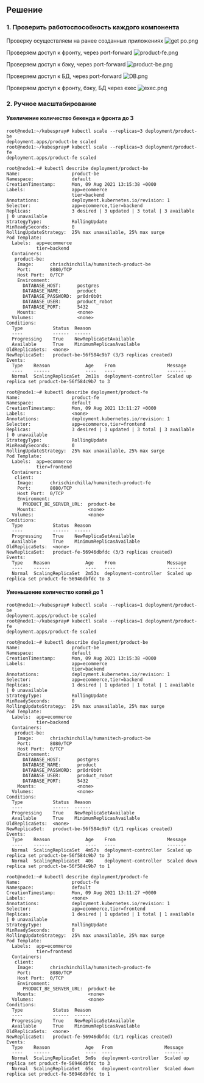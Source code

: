 ## Решение
### 1. Проверить работоспособность каждого компонента
Проверку осуществляем на ранее созданных приложениях
![get po.png](https://github.com/loshkarevev/Homeworks/blob/main/13.3%20%D1%80%D0%B0%D0%B1%D0%BE%D1%82%D0%B0%20%D1%81%20kubectl/get%20po.png)

Проверяем доступ к фронту, через port-forward
![product-fe.png](https://github.com/loshkarevev/Homeworks/blob/main/13.3%20%D1%80%D0%B0%D0%B1%D0%BE%D1%82%D0%B0%20%D1%81%20kubectl/product-fe.png)

Проверяем доступ к бэку, через port-forward
![product-be.png](https://github.com/loshkarevev/Homeworks/blob/main/13.3%20%D1%80%D0%B0%D0%B1%D0%BE%D1%82%D0%B0%20%D1%81%20kubectl/product-be.png)

Проверяем доступ к БД, через port-forward
![DB.png](https://github.com/loshkarevev/Homeworks/blob/main/13.3%20%D1%80%D0%B0%D0%B1%D0%BE%D1%82%D0%B0%20%D1%81%20kubectl/DB.png)

Проверяем доступ к фронту, бэку, БД через exec
![exec.png](https://github.com/loshkarevev/Homeworks/blob/main/13.3%20%D1%80%D0%B0%D0%B1%D0%BE%D1%82%D0%B0%20%D1%81%20kubectl/exec.png)
### 2. Ручное масштабирование
#### Увеличение количество бекенда и фронта до 3
```
root@node1:~/kubespray# kubectl scale --replicas=3 deployment/product-be
deployment.apps/product-be scaled
root@node1:~/kubespray# kubectl scale --replicas=3 deployment/product-fe
deployment.apps/product-fe scaled
```
```
root@node1:~# kubectl describe deployment/product-be
Name:                   product-be
Namespace:              default
CreationTimestamp:      Mon, 09 Aug 2021 13:15:38 +0000
Labels:                 app=ecommerce
                        tier=backend
Annotations:            deployment.kubernetes.io/revision: 1
Selector:               app=ecommerce,tier=backend
Replicas:               3 desired | 3 updated | 3 total | 3 available | 0 unavailable
StrategyType:           RollingUpdate
MinReadySeconds:        0
RollingUpdateStrategy:  25% max unavailable, 25% max surge
Pod Template:
  Labels:  app=ecommerce
           tier=backend
  Containers:
   product-be:
    Image:      chrischinchilla/humanitech-product-be
    Port:       8080/TCP
    Host Port:  0/TCP
    Environment:
      DATABASE_HOST:      postgres
      DATABASE_NAME:      product
      DATABASE_PASSWORD:  pr0dr0b0t
      DATABASE_USER:      product_robot
      DATABASE_PORT:      5432
    Mounts:               <none>
  Volumes:                <none>
Conditions:
  Type           Status  Reason
  ----           ------  ------
  Progressing    True    NewReplicaSetAvailable
  Available      True    MinimumReplicasAvailable
OldReplicaSets:  <none>
NewReplicaSet:   product-be-56f584c9b7 (3/3 replicas created)
Events:
  Type    Reason             Age    From                   Message
  ----    ------             ----   ----                   -------
  Normal  ScalingReplicaSet  2m11s  deployment-controller  Scaled up replica set product-be-56f584c9b7 to 3
```
```
root@node1:~# kubectl describe deployment/product-fe
Name:                   product-fe
Namespace:              default
CreationTimestamp:      Mon, 09 Aug 2021 13:11:27 +0000
Labels:                 <none>
Annotations:            deployment.kubernetes.io/revision: 1
Selector:               app=ecommerce,tier=frontend
Replicas:               3 desired | 3 updated | 3 total | 3 available | 0 unavailable
StrategyType:           RollingUpdate
MinReadySeconds:        0
RollingUpdateStrategy:  25% max unavailable, 25% max surge
Pod Template:
  Labels:  app=ecommerce
           tier=frontend
  Containers:
   client:
    Image:      chrischinchilla/humanitech-product-fe
    Port:       8080/TCP
    Host Port:  0/TCP
    Environment:
      PRODUCT_BE_SERVER_URL:  product-be
    Mounts:                   <none>
  Volumes:                    <none>
Conditions:
  Type           Status  Reason
  ----           ------  ------
  Progressing    True    NewReplicaSetAvailable
  Available      True    MinimumReplicasAvailable
OldReplicaSets:  <none>
NewReplicaSet:   product-fe-56946dbfdc (3/3 replicas created)
Events:
  Type    Reason             Age    From                   Message
  ----    ------             ----   ----                   -------
  Normal  ScalingReplicaSet  2m53s  deployment-controller  Scaled up replica set product-fe-56946dbfdc to 3
```
#### Уменьшение количество копий до 1
```
root@node1:~/kubespray# kubectl scale --replicas=1 deployment/product-be
deployment.apps/product-be scaled
root@node1:~/kubespray# kubectl scale --replicas=1 deployment/product-fe
deployment.apps/product-fe scaled
```
```
root@node1:~# kubectl describe deployment/product-be
Name:                   product-be
Namespace:              default
CreationTimestamp:      Mon, 09 Aug 2021 13:15:38 +0000
Labels:                 app=ecommerce
                        tier=backend
Annotations:            deployment.kubernetes.io/revision: 1
Selector:               app=ecommerce,tier=backend
Replicas:               1 desired | 1 updated | 1 total | 1 available | 0 unavailable
StrategyType:           RollingUpdate
MinReadySeconds:        0
RollingUpdateStrategy:  25% max unavailable, 25% max surge
Pod Template:
  Labels:  app=ecommerce
           tier=backend
  Containers:
   product-be:
    Image:      chrischinchilla/humanitech-product-be
    Port:       8080/TCP
    Host Port:  0/TCP
    Environment:
      DATABASE_HOST:      postgres
      DATABASE_NAME:      product
      DATABASE_PASSWORD:  pr0dr0b0t
      DATABASE_USER:      product_robot
      DATABASE_PORT:      5432
    Mounts:               <none>
  Volumes:                <none>
Conditions:
  Type           Status  Reason
  ----           ------  ------
  Progressing    True    NewReplicaSetAvailable
  Available      True    MinimumReplicasAvailable
OldReplicaSets:  <none>
NewReplicaSet:   product-be-56f584c9b7 (1/1 replicas created)
Events:
  Type    Reason             Age    From                   Message
  ----    ------             ----   ----                   -------
  Normal  ScalingReplicaSet  4m57s  deployment-controller  Scaled up replica set product-be-56f584c9b7 to 3
  Normal  ScalingReplicaSet  40s    deployment-controller  Scaled down replica set product-be-56f584c9b7 to 1
```
```
root@node1:~# kubectl describe deployment/product-fe
Name:                   product-fe
Namespace:              default
CreationTimestamp:      Mon, 09 Aug 2021 13:11:27 +0000
Labels:                 <none>
Annotations:            deployment.kubernetes.io/revision: 1
Selector:               app=ecommerce,tier=frontend
Replicas:               1 desired | 1 updated | 1 total | 1 available | 0 unavailable
StrategyType:           RollingUpdate
MinReadySeconds:        0
RollingUpdateStrategy:  25% max unavailable, 25% max surge
Pod Template:
  Labels:  app=ecommerce
           tier=frontend
  Containers:
   client:
    Image:      chrischinchilla/humanitech-product-fe
    Port:       8080/TCP
    Host Port:  0/TCP
    Environment:
      PRODUCT_BE_SERVER_URL:  product-be
    Mounts:                   <none>
  Volumes:                    <none>
Conditions:
  Type           Status  Reason
  ----           ------  ------
  Progressing    True    NewReplicaSetAvailable
  Available      True    MinimumReplicasAvailable
OldReplicaSets:  <none>
NewReplicaSet:   product-fe-56946dbfdc (1/1 replicas created)
Events:
  Type    Reason             Age   From                   Message
  ----    ------             ----  ----                   -------
  Normal  ScalingReplicaSet  5m9s  deployment-controller  Scaled up replica set product-fe-56946dbfdc to 3
  Normal  ScalingReplicaSet  65s   deployment-controller  Scaled down replica set product-fe-56946dbfdc to 1
```

